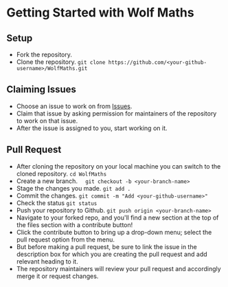 # Getting Started with Wolf Maths

## Setup
* Fork the repository.
* Clone the repository.
```git clone https://github.com/<your-github-username>/WolfMaths.git```

## Claiming Issues
* Choose an issue to work on from [Issues](https://github.com/dsc-iem/WolfMaths/issues).
* Claim that issue by asking permission for maintainers of the repository to work on that issue.
* After the issue is assigned to you, start working on it. 

## Pull Request
* After cloning the repository on your local machine you can switch to the cloned repository.
```cd WolfMaths```
* Create a new branch.
```  git checkout -b <your-branch-name>```
* Stage the changes you made.
```git add .```
* Commit the changes.
```git commit -m "Add <your-github-username>"```
* Check the status 
```git status```
* Push your repository to Github.
```git push origin <your-branch-name>```
* Navigate to your forked repo, and you'll find a new section at the top of the files section with a contribute button!
* Click the contribute button to bring up a drop-down menu; select the pull request option from the menu.
* But before making a pull request, be sure to link the issue in the description box for which you are creating the pull request and add relevant heading to it.
* The repository maintainers will review your pull request and accordingly merge it or request changes.  